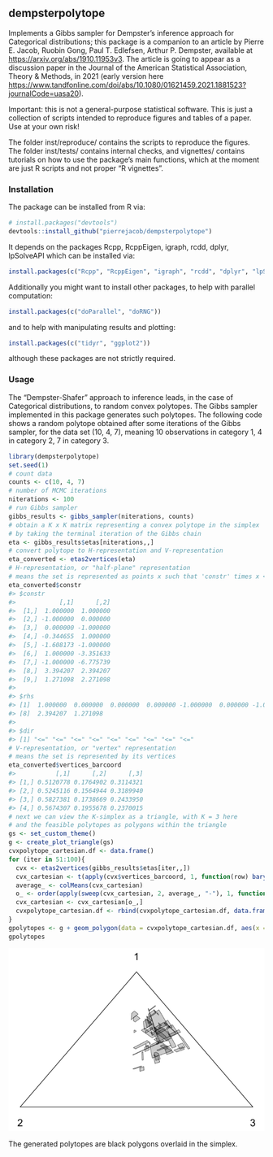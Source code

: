 
## dempsterpolytope

Implements a Gibbs sampler for Dempster’s inference approach for
Categorical distributions; this package is a companion to an article by
Pierre E. Jacob, Ruobin Gong, Paul T. Edlefsen, Arthur P. Dempster,
available at <https://arxiv.org/abs/1910.11953v3>. The article is going
to appear as a discussion paper in the Journal of the American
Statistical Association, Theory & Methods, in 2021 (early version here
<https://www.tandfonline.com/doi/abs/10.1080/01621459.2021.1881523?journalCode=uasa20>).

Important: this is not a general-purpose statistical software. This is
just a collection of scripts intended to reproduce figures and tables of
a paper. Use at your own risk!

The folder inst/reproduce/ contains the scripts to reproduce the
figures. The folder inst/tests/ contains internal checks, and vignettes/
contains tutorials on how to use the package’s main functions, which at
the moment are just R scripts and not proper “R vignettes”.

### Installation

The package can be installed from R via:

``` r
# install.packages("devtools")
devtools::install_github("pierrejacob/dempsterpolytope")
```

It depends on the packages Rcpp, RcppEigen, igraph, rcdd, dplyr,
lpSolveAPI which can be installed via:

``` r
install.packages(c("Rcpp", "RcppEigen", "igraph", "rcdd", "dplyr", "lpSolveAPI"))
```

Additionally you might want to install other packages, to help with
parallel computation:

``` r
install.packages(c("doParallel", "doRNG"))
```

and to help with manipulating results and plotting:

``` r
install.packages(c("tidyr", "ggplot2"))
```

although these packages are not strictly required.

### Usage

The “Dempster-Shafer” approach to inference leads, in the case of
Categorical distributions, to random convex polytopes. The Gibbs sampler
implemented in this package generates such polytopes. The following code
shows a random polytope obtained after some iterations of the Gibbs
sampler, for the data set (10, 4, 7), meaning 10 observations in
category 1, 4 in category 2, 7 in category 3.

``` r
library(dempsterpolytope)
set.seed(1)
# count data
counts <- c(10, 4, 7)
# number of MCMC iterations
niterations <- 100
# run Gibbs sampler
gibbs_results <- gibbs_sampler(niterations, counts)
# obtain a K x K matrix representing a convex polytope in the simplex
# by taking the terminal iteration of the Gibbs chain
eta <- gibbs_results$etas[niterations,,]
# convert polytope to H-representation and V-representation
eta_converted <- etas2vertices(eta)
# H-representation, or "half-plane" representation
# means the set is represented as points x such that 'constr' times x <= 'rhs' 
eta_converted$constr
#> $constr
#>            [,1]      [,2]
#>  [1,]  1.000000  1.000000
#>  [2,] -1.000000  0.000000
#>  [3,]  0.000000 -1.000000
#>  [4,] -0.344655  1.000000
#>  [5,] -1.608173 -1.000000
#>  [6,]  1.000000 -3.351633
#>  [7,] -1.000000 -6.775739
#>  [8,]  3.394207  2.394207
#>  [9,]  1.271098  2.271098
#> 
#> $rhs
#> [1]  1.000000  0.000000  0.000000  0.000000 -1.000000  0.000000 -1.000000
#> [8]  2.394207  1.271098
#> 
#> $dir
#> [1] "<=" "<=" "<=" "<=" "<=" "<=" "<=" "<=" "<="
# V-representation, or "vertex" representation
# means the set is represented by its vertices
eta_converted$vertices_barcoord
#>           [,1]      [,2]      [,3]
#> [1,] 0.5120778 0.1764902 0.3114321
#> [2,] 0.5245116 0.1564944 0.3189940
#> [3,] 0.5827381 0.1738669 0.2433950
#> [4,] 0.5674307 0.1955678 0.2370015
# next we can view the K-simplex as a triangle, with K = 3 here
# and the feasible polytopes as polygons within the triangle
gs <- set_custom_theme()
g <- create_plot_triangle(gs)
cvxpolytope_cartesian.df <- data.frame()
for (iter in 51:100){
  cvx <- etas2vertices(gibbs_results$etas[iter,,])
  cvx_cartesian <- t(apply(cvx$vertices_barcoord, 1, function(row) barycentric2cartesian(row, gs$v_cartesian)))
  average_ <- colMeans(cvx_cartesian)
  o_ <- order(apply(sweep(cvx_cartesian, 2, average_, "-"), 1, function(v) atan2(v[2], v[1])))
  cvx_cartesian <- cvx_cartesian[o_,]
  cvxpolytope_cartesian.df <- rbind(cvxpolytope_cartesian.df, data.frame(cvx_cartesian, iter = iter))
}
gpolytopes <- g + geom_polygon(data = cvxpolytope_cartesian.df, aes(x = X1, y = X2, group = iter), size = 0.25, alpha = .2, fill = 'black', colour = 'black')
gpolytopes
```

![](README-usage-1.png)<!-- -->

The generated polytopes are black polygons overlaid in the simplex.
